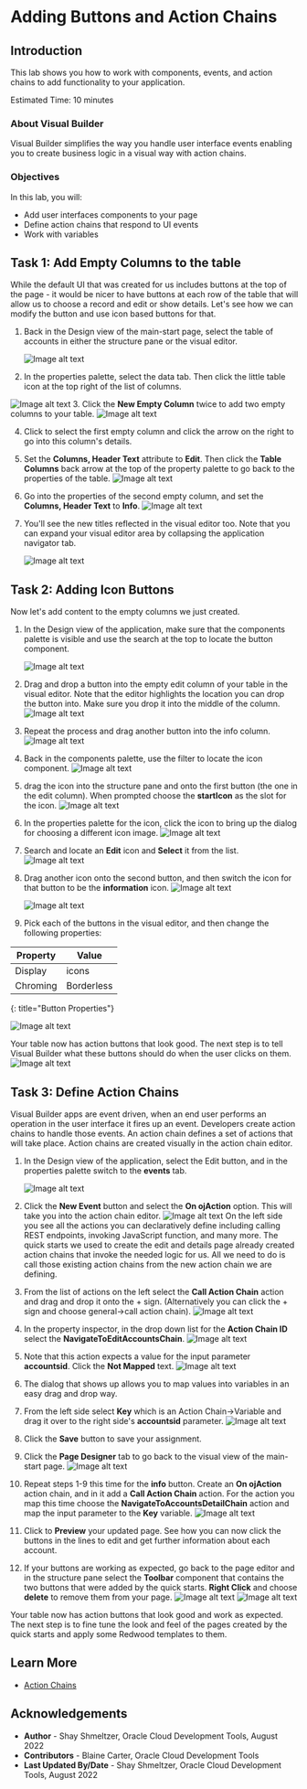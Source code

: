 # Adding Buttons and Action Chains

## Introduction

This lab shows you how to work with components, events, and action chains to add functionality to your application.

Estimated Time: 10 minutes

### About Visual Builder
Visual Builder simplifies the way you handle user interface events enabling you to create business logic in a visual way with action chains.

### Objectives


In this lab, you will:
* Add user interfaces components to your page
* Define action chains that respond to UI events
* Work with variables


## Task 1: Add Empty Columns to the table

While the default UI that was created for us includes buttons at the top of the page - it would be nicer to have buttons at each row of the table that will allow us to choose a record and edit or show details. Let's see how we can modify the button and use icon based buttons for that.

1. Back in the Design view of the main-start page, select the table of accounts in either the structure pane or the visual editor.

	![Image alt text](images/tableproperties.png)

2. In the properties palette, select the data tab. Then click the little table icon at the top right of the list of columns.

  ![Image alt text](images/emptycolumn.png)
3. Click the **New Empty Column** twice to add two empty columns to your table.
	  ![Image alt text](images/columnsadded.png)


4. Click to select the first empty column and click the arrow on the right to go into this column's details.

5. Set the **Columns, Header Text** attribute to **Edit**. Then click the **Table Columns** back arrow at the top of the property palette to go back to the properties of the table.
	  ![Image alt text](images/editcolumn.png)
6. Go into the properties of the second empty column, and set the **Columns, Header Text** to **Info**.
	  ![Image alt text](images/infocolumn.png)
7. You'll see the new titles reflected in the visual editor too. Note that you can expand your visual editor area by collapsing the application navigator tab.

	  ![Image alt text](images/columnsset.png)



## Task 2: Adding Icon Buttons

Now let's add content to the empty columns we just created.

1. In the Design view of the application, make sure that the components palette is visible and use the search at the top to locate the button component.

	![Image alt text](images/button.png)


2. Drag and drop a button into the empty edit column of your table in the visual editor. Note that the editor highlights the location you can drop the button into. Make sure you drop it into the middle of the column.
	![Image alt text](images/drag1.png)
3. Repeat the process and drag another button into the info column.
	![Image alt text](images/drag2.png)
4. Back in the components palette, use the filter to locate the icon component.
	![Image alt text](images/icon.png)
5. drag the icon into the structure pane and onto the first button (the one in the edit column). When prompted choose the **startIcon** as the slot for the icon.
	![Image alt text](images/dragicon1.png)
6. In the properties palette for the icon, click the icon to bring up the dialog for choosing a different icon image.
	![Image alt text](images/iconproperties.png)
7. Search and locate an **Edit** icon and **Select** it from the list.
	![Image alt text](images/editicon.png)
8. Drag another icon onto the second button, and then switch the icon for that button to be the **information** icon.
	![Image alt text](images/dragicon2.png)

	![Image alt text](images/infoicon.png)
9. Pick each of the buttons in the visual editor, and then change the following properties:


| Property | Value |
| --- | --- |
| Display | icons |
| Chroming |Borderless |
{: title="Button Properties"}

![Image alt text](images/buttonproperties.png)

Your table now has action buttons that look good. The next step is to tell Visual Builder what these buttons should do when the user clicks on them.
	![Image alt text](images/buttonsformatted.png)
## Task 3: Define Action Chains

Visual Builder apps are event driven, when an end user performs an operation in the user interface it fires up an event. Developers create action chains to handle those events. An action chain defines a set of actions that will take place. Action chains are created visually in the action chain editor.

1. In the Design view of the application, select the Edit button, and in the properties palette switch to the **events** tab.

	![Image alt text](images/eventproperties.png)

2. Click the **New Event** button and select the **On ojAction** option. This will take you into the action chain editor.
	![Image alt text](images/newEvent.png)
On the left side you see all the actions you can declaratively define including calling REST endpoints, invoking JavaScript function, and many more. The quick starts we used to create the edit and details page already created action chains that invoke the needed logic for us. All we need to do is call those existing action chains from the new action chain we are defining.

3. From the list of actions on the left select the **Call Action Chain** action and drag and drop it onto the + sign. (Alternatively you can click the + sign and choose general->call action chain).
	![Image alt text](images/actiondrag.png)
4. In the property inspector, in the drop down list for the **Action Chain ID** select the **NavigateToEditAccountsChain**.
	![Image alt text](images/eventproperties.png)
5. Note that this action expects a value for the input parameter **accountsid**. Click the **Not Mapped** text.
	![Image alt text](images/inputparam.png)
6. The dialog that shows up allows you to map values into variables in an easy drag and drop way.

7. From the left side select **Key** which is an Action Chain->Variable and drag it over to the right side's **accountsid** parameter.
	![Image alt text](images/valuemap.png)
8. Click the **Save** button to save your assignment.

9. Click the **Page Designer** tab to go back to the visual view of the main-start page.
	![Image alt text](images/pagedesigner.png)
10. Repeat steps 1-9 this time for the **info** button. Create an **On ojAction** action chain, and in it add a **Call Action Chain** action. For the action you map this time choose the **NavigateToAccountsDetailChain** action and map the input parameter to the **Key** variable.
	![Image alt text](images/action2.png)
11. Click to **Preview** your updated page. See how you can now click the buttons in the lines to edit and get further information about each account.

12. If your buttons are working as expected, go back to the page editor and in the structure pane select the **Toolbar** component that contains the two buttons that were added by the quick starts. **Right Click** and  choose **delete** to remove them from your page.
	![Image alt text](images/delete.png)
	![Image alt text](images/navbar.png)

Your table now has action buttons that look good and work as expected. The next step is to fine tune the look and feel of the pages created by the quick starts and apply some Redwood templates to them.


## Learn More

* [Action Chains](https://docs.oracle.com/en/cloud/paas/visual-builder/visualbuilder-building-appui/work-action-chains.html)

## Acknowledgements
* **Author** - Shay Shmeltzer, Oracle Cloud Development Tools, August 2022
* **Contributors** -  Blaine Carter, Oracle Cloud Development Tools
* **Last Updated By/Date** - Shay Shmeltzer, Oracle Cloud Development Tools, August 2022
